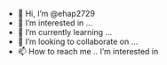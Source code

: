 - 👋 Hi, I’m @ehap2729
- 👀 I’m interested in ...
- 🌱 I’m currently learning ...
- 💞️ I’m looking to collaborate on ...
- 📫 How to reach me .. I’m interested in 

<!---
ehap2729/ehap2729 is a ✨ special ✨ repository because its `README.md` (this file) appears on your GitHub profile.
You can click the Preview link to take a look at your changes.
--->
